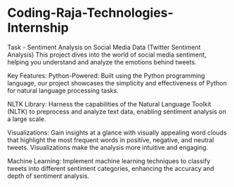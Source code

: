 # Coding-Raja-Technologies-Internship
Task - Sentiment Analysis on Social Media Data (Twitter Sentiment Analysis)
This project dives into the world of social media sentiment, helping you understand and analyze the emotions behind tweets.

Key Features:
Python-Powered: Built using the Python programming language, our project showcases the simplicity and effectiveness of Python for natural language processing tasks.

NLTK Library: Harness the capabilities of the Natural Language Toolkit (NLTK) to preprocess and analyze text data, enabling sentiment analysis on a large scale.

Visualizations: Gain insights at a glance with visually appealing word clouds that highlight the most frequent words in positive, negative, and neutral tweets. Visualizations make the analysis more intuitive and engaging.

Machine Learning: Implement machine learning techniques to classify tweets into different sentiment categories, enhancing the accuracy and depth of sentiment analysis.
